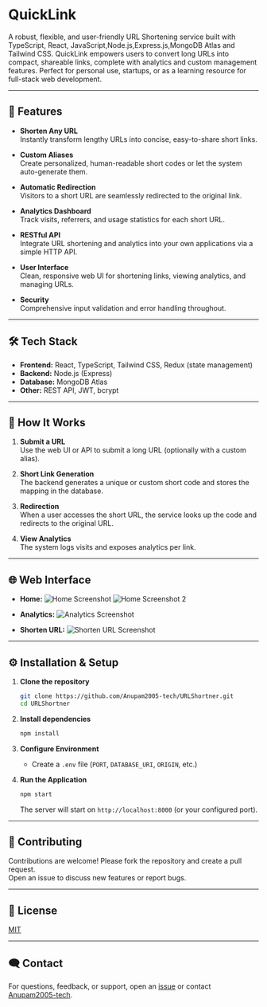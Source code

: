 # QuickLink

A robust, flexible, and user-friendly URL Shortening service built with TypeScript, React, JavaScript,Node.js,Express.js,MongoDB Atlas and Tailwind CSS. QuickLink empowers users to convert long URLs into compact, shareable links, complete with analytics and custom management features. Perfect for personal use, startups, or as a learning resource for full-stack web development.

---

## 🚀 Features

- **Shorten Any URL**  
  Instantly transform lengthy URLs into concise, easy-to-share short links.

- **Custom Aliases**  
  Create personalized, human-readable short codes or let the system auto-generate them.

- **Automatic Redirection**  
  Visitors to a short URL are seamlessly redirected to the original link.

- **Analytics Dashboard**  
  Track visits, referrers, and usage statistics for each short URL.

- **RESTful API**  
  Integrate URL shortening and analytics into your own applications via a simple HTTP API.

- **User Interface**  
  Clean, responsive web UI for shortening links, viewing analytics, and managing URLs.

- **Security**  
  Comprehensive input validation and error handling throughout.

---

## 🛠️ Tech Stack

- **Frontend:** React, TypeScript, Tailwind CSS, Redux (state management)
- **Backend:** Node.js (Express)
- **Database:** MongoDB Atlas
- **Other:** REST API, JWT, bcrypt

---

## 📖 How It Works

1. **Submit a URL**  
   Use the web UI or API to submit a long URL (optionally with a custom alias).

2. **Short Link Generation**  
   The backend generates a unique or custom short code and stores the mapping in the database.

3. **Redirection**  
   When a user accesses the short URL, the service looks up the code and redirects to the original URL.

4. **View Analytics**  
   The system logs visits and exposes analytics per link.

---

## 🌐 Web Interface

- **Home:**
  ![Home Screenshot](https://github.com/user-attachments/assets/f95d0fa4-6c14-4ae3-b102-de139c7d6d23)
  ![Home Screenshot 2](https://github.com/user-attachments/assets/cfd506ae-6972-4fc8-9015-934c9cb20fc0)

- **Analytics:**
  ![Analytics Screenshot](https://github.com/user-attachments/assets/942a5891-8f26-48dd-8a77-565c73de8b4e)

- **Shorten URL:**
  ![Shorten URL Screenshot](https://github.com/user-attachments/assets/db9cef49-5c62-44c1-8737-b720a462598f)

---

## ⚙️ Installation & Setup

1. **Clone the repository**
   ```bash
   git clone https://github.com/Anupam2005-tech/URLShortner.git
   cd URLShortner
   ```

2. **Install dependencies**
   ```bash
   npm install
   ```

3. **Configure Environment**
   - Create a `.env` file (`PORT`, `DATABASE_URI`, `ORIGIN`, etc.)
    

4. **Run the Application**
   ```bash
   npm start
   ```
   The server will start on `http://localhost:8000` (or your configured port).

---

## 🤝 Contributing

Contributions are welcome! Please fork the repository and create a pull request.  
Open an issue to discuss new features or report bugs.

---

## 📄 License

[MIT](LICENSE)

---

## 🗨️ Contact

For questions, feedback, or support, open an [issue](https://github.com/Anupam2005-tech/URLShortner/issues) or contact [Anupam2005-tech](https://github.com/Anupam2005-tech).
